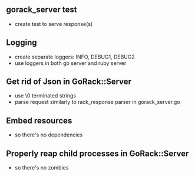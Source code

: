 ## gorack_server test
- create test to serve response(s)

## Logging
- create separate loggers: INFO, DEBUG1, DEBUG2
- use loggers in both go server and ruby server


## Get rid of Json in GoRack::Server
- use \0 terminated strings
- parse request similarly to rack_response parser in gorack_server.go

## Embed resources
- so there's no dependencies


## Properly reap child processes in GoRack::Server
- so there's no zombies


